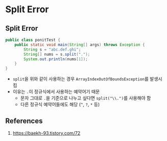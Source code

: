 # Split Error

## Split Error

```Java
public class ponitTest {
    public static void main(String[] args) throws Exception {
        String s = "abc.def.ghi";
        String[] nums = s.split(".");
        System.out.println(nums[1]);
    }
}
```

- `split`을 위와 같이 사용하는 경우 `ArrayIndexOutOfBoundsException`를 발생시킴
- 이유는 `.`이 정규식에서 사용하는 예약어기 때문
  - 문자 그대로 `.`을 기준으로 나누고 싶다면 `split("\\.")`를 사용해야 함
  - 다른 정규식 예약어들에도 해당 (`^`, `?`, `*` 등)

## References

1. https://baekh-93.tistory.com/72
